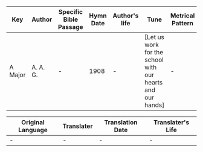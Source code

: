Key | Author   | Specific Bible Passage     |Hymn Date |Author's life |Tune |Metrical Pattern   |Composer/Source
-- | --------- | ---------------------------|----------|--------------|-----|-------------------|-------------  
A Major |A. A. G. |- |1908 |- |[Let us work for the school with our hearts and our hands] |- |A. A. G.

Original Language | Translater | Translation Date   | Translater's Life  
----------------- | --------- | --------------------|-------------     
\- |- |- |-
